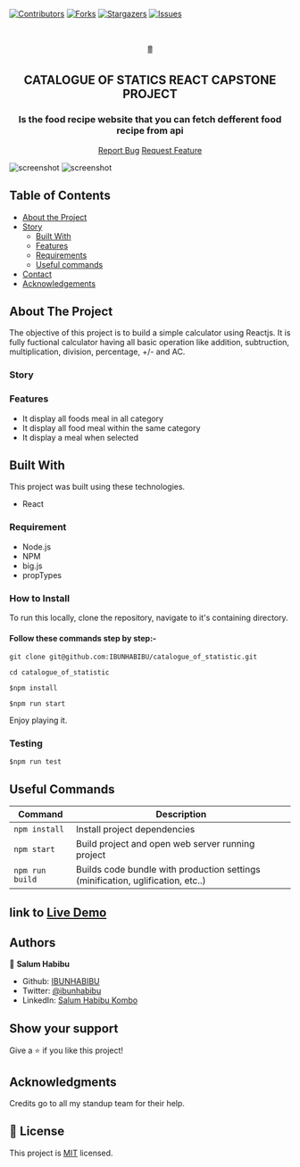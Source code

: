 [![Contributors][contributors-shield]][contributors-url]
[![Forks][forks-shield]][forks-url]
[![Stargazers][stars-shield]][stars-url]
[![Issues][issues-shield]][issues-url]

<br />

<p align="center">
  <a href="git@github.com:IBUNHABIBU/catalogue_of_statistic.git">
    <p align="center">🖩 </p>
  </a>

  <h2 align="center"> CATALOGUE OF STATICS REACT CAPSTONE PROJECT</h2>
  <h3 align="center"> Is the food recipe website that you can fetch defferent food recipe from api</h3>

  <p align="center">
    <a href="https://github.com/IBUNHABIBU/catalogue_of_statistic/issues">Report Bug</a>
    <a href="https://github.com/IBUNHABIBU/catalogue_of_statistic/issues">Request Feature</a>
  </p>
</p>


![screenshot](https://github.com/IBUNHABIBU/catalogue_of_statistic/blob/testing/public/home.PNG)
![screenshot](https://github.com/IBUNHABIBU/catalogue_of_statistic/blob/testing/public/calculator.PNG)

## Table of Contents

* [About the Project](#about-the-project)
* [Story](#story)
  * [Built With](#built-with)
  * [Features](#features)
  * [Requirements](#requirements)
  * [Useful commands](#useful-commands)
* [Contact](#Authors)
* [Acknowledgements](#Acknowledgements)

<!-- ABOUT THE PROJECT -->
## About The Project
The objective of this project is to build a simple calculator using Reactjs. It is fully fuctional calculator having all basic operation like addition, subtruction, multiplication, division, percentage, +/- and AC.

### Story

### Features

  - It display all foods meal in all category
  - It display all food meal within the same category
  - It display a meal when selected


<!-- BUILD WITH -->
## Built With

This project was built using these technologies.
* React


### Requirement

- Node.js
- NPM
- big.js
- propTypes

### How to Install 

To run this locally, clone the repository, navigate to it's containing directory.

#### Follow these commands step by step:-

`
git clone git@github.com:IBUNHABIBU/catalogue_of_statistic.git
`

`
cd catalogue_of_statistic
`

 `$npm install `
 
 
 `$npm run start`
 
Enjoy playing it.

### Testing

 `$npm run test `


## Useful Commands

| Command | Description |
|---------|-------------|
| `npm install` | Install project dependencies |
| `npm start` | Build project and open web server running project |
| `npm run build` | Builds code bundle with production settings (minification, uglification, etc..) |

<!-- ### How to play -->

<!-- CONTACT -->


## link to  [Live Demo ](https://slm-foodrecipe.herokuapp.com/)

## Authors

👤 **Salum Habibu** 
    
* Github: [IBUNHABIBU](https://github.com/IBUNHABIBU)
* Twitter: [@ibunhabibu](https://twitter.com/Ibunhabibu)
* LinkedIn: [Salum Habibu Kombo](https://www.linkedin.com/in/salum-habibu/)

## Show your support

Give a :star: if you like this project!


## Acknowledgments
Credits go to  <!--Mr Christian Ceamatu who helped me when I'm stuck. -->
all my standup team for their help.

<!-- MARKDOWN LINKS & IMAGES -->
<!-- https://www.markdownguide.org/basic-syntax/#reference-style-links -->
[contributors-shield]: https://img.shields.io/github/contributors/IBUNHABIBU/catalogue_of_statistic.svg?style=flat-square
[contributors-url]: https://github.com/IBUNHABIBU/catalogue_of_statistic/graphs/contributors
[forks-shield]: https://img.shields.io/github/forks/IBUNHABIBU/catalogue_of_statistic.svg?style=flat-square
[forks-url]: https://github.com/IBUNHABIBU/catalogue_of_statistic/network/members
[stars-shield]: https://img.shields.io/github/stars/IBUNHABIBU/catalogue_of_statistic.svg?style=flat-square
[stars-url]: https://github.com/IBUNHABIBU/catalogue_of_statistic/stargazers
[issues-shield]: https://img.shields.io/github/issues/IBUNHABIBU/catalogue_of_statistic.svg?style=flat-square
[issues-url]: https://github.com/IBUNHABIBU/catalogue_of_statistic/issues

## 📝 License

This project is [MIT](https://opensource.org/licenses/MIT) licensed.